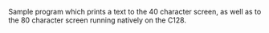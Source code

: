 Sample program which prints a text to the 40 character screen, as well as to the 80 character screen running natively on the C128.
